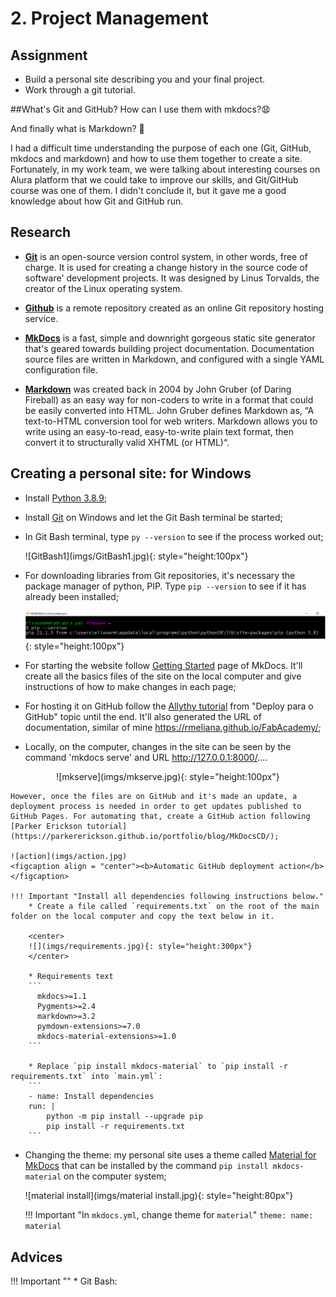 # 2. Project Management

## Assignment

* Build a personal site describing you and your final project.
* Work through a git tutorial.

##What's Git and GitHub? How can I use them with mkdocs?:anguished:

And finally what is Markdown? :eyes:

I had a difficult time understanding the purpose of each one (Git, GitHub, mkdocs and markdown) and how to use them together to create a site.
Fortunately, in my work team, we were talking about interesting courses on Alura platform that we could take to improve our skills, and Git/GitHub course was one of them. I didn't conclude it, but it gave me a good knowledge about how Git and GitHub run.

## Research

* [**Git**](https://blog.betrybe.com/tecnologia/git-e-github/) is an open-source version control system, in other words, free of charge. It is used for creating a change history in the source code of software' development projects. It was designed by Linus Torvalds, the creator of the Linux operating system.

* [**Github**](https://blog.betrybe.com/tecnologia/git-e-github/) is a remote repository created as an online Git repository hosting service.

* [**MkDocs**](https://www.mkdocs.org/) is a fast, simple and downright gorgeous static site generator that's geared towards building project documentation. Documentation source files are written in Markdown, and configured with a single YAML configuration file.

* [**Markdown**](https://blog.bit.ai/what-is-markdown/) was created back in 2004 by John Gruber (of Daring Fireball) as an easy way for non-coders to write in a format that could be easily converted into HTML. John Gruber defines Markdown as, “A text-to-HTML conversion tool for web writers. Markdown allows you to write using an easy-to-read, easy-to-write plain text format, then convert it to structurally valid XHTML (or HTML)“.

## Creating a personal site: **for Windows**

* Install [Python 3.8.9](https://www.python.org/downloads/);

* Install [Git](https://git-scm.com/downloads) on Windows and let the Git Bash terminal be started;

* In Git Bash terminal, type `py --version` to see if the process worked out;

    <left>
    ![GitBash1](imgs/GitBash1.jpg){: style="height:100px"}
    </left>

* For downloading libraries from Git repositories, it's necessary the package manager of python, PIP. Type `pip --version` to see if it has already been installed;

    ![PIP](imgs/PIP.jpg){: style="height:100px"}

* For starting the website follow [Getting Started](https://www.mkdocs.org/getting-started/) page of MkDocs. It'll create all the basics files of the site on the local computer and give instructions of how to make changes in each page;

* For hosting it on GitHub follow the [Allythy tutorial](https://allythy.github.io/como-criar-documentacao-com-mkdocs) from "Deploy para o GitHub" topic until the end. It'll also generated the URL of documentation, similar of mine https://rmeliana.github.io/FabAcademy/;

* Locally, on the computer, changes in the site can be seen by the command 'mkdocs serve' and URL http://127.0.0.1:8000/....
<center>
![mkserve](imgs/mkserve.jpg){: style="height:100px"}
</center>

    However, once the files are on GitHub and it's made an update, a deployment process is needed in order to get updates published to GitHub Pages. For automating that, create a GitHub action following [Parker Erickson tutorial](https://parkererickson.github.io/portfolio/blog/MkDocsCD/);

    ![action](imgs/action.jpg)
    <figcaption align = "center"><b>Automatic GitHub deployment action</b></figcaption>

    !!! Important "Install all dependencies following instructions below."
        * Create a file called `requirements.txt` on the root of the main folder on the local computer and copy the text below in it.

        <center>
        ![](imgs/requirements.jpg){: style="height:300px"}
        </center>

        * Requirements text
        ```
          mkdocs>=1.1
          Pygments>=2.4
          markdown>=3.2
          pymdown-extensions>=7.0
          mkdocs-material-extensions>=1.0
        ```

        * Replace `pip install mkdocs-material` to `pip install -r requirements.txt` into `main.yml`:
        ```
        - name: Install dependencies
        run: |
            python -m pip install --upgrade pip
            pip install -r requirements.txt
        ```    


* Changing the theme: my personal site uses a theme called [Material for MkDocs](https://squidfunk.github.io/mkdocs-material/) that can be installed by the command `pip install mkdocs-material` on the computer system;

    <left>
    ![material install](imgs/material install.jpg){: style="height:80px"}
    </left>

    !!! Important "In `mkdocs.yml`, change theme for `material`"
        ```
        theme:
          name: material
        ```

## Advices
!!! Important ""
    * Git Bash: 
